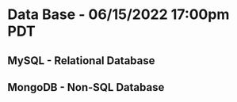 # Data Base  - 06/15/2022 17:00pm PDT

## MySQL - Relational Database


## MongoDB - Non-SQL Database
